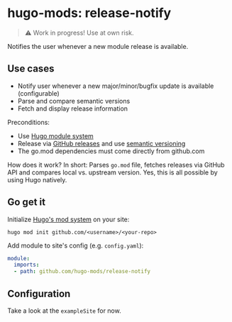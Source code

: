 <!-- <a href=""><img alt="Logo" align="right" width="200" src="https://raw.githubusercontent.com/hugo-mods/icons/main/.github/logo.png"></a> -->

# hugo-mods: release-notify

> :warning: Work in progress! Use at own risk.

Notifies the user whenever a new module release is available.

## Use cases
- Notify user whenever a new major/minor/bugfix update is available (configurable)
- Parse and compare semantic versions
- Fetch and display release information

Preconditions:
- Use [Hugo module system](https://gohugo.io/hugo-modules/)
- Release via [GitHub releases](https://docs.github.com/en/repositories/releasing-projects-on-github/managing-releases-in-a-repository) and use [semantic versioning](https://go.dev/doc/modules/version-numbers)
- The go.mod dependencies must come directly from github.com

How does it work? 
In short: Parses `go.mod` file, fetches releases via GitHub API and compares local vs. upstream version.
Yes, this is all possible by using Hugo natively.


## Go get it <a href="quickstart"></a>

Initialize [Hugo's mod system](https://gohugo.io/hugo-modules/) on your site:

`hugo mod init github.com/<username>/<your-repo>`

Add module to site's config (e.g. `config.yaml`):

```yaml
module:
  imports:
  - path: github.com/hugo-mods/release-notify
```

## Configuration <a href="configuration"></a>

Take a look at the `exampleSite` for now.
